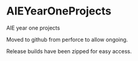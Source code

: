 # AIEYearOneProjects
AIE year one projects 

Moved to github from perforce to allow ongoing.

Release builds have been zipped for easy access.
